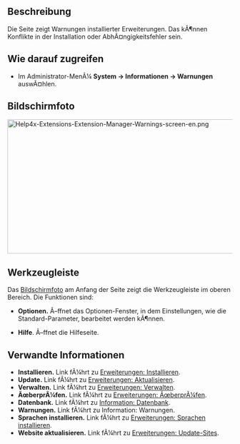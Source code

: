 <!-- Display title: Information: Warnings -->

## Beschreibung

Die Seite zeigt Warnungen installierter Erweiterungen. Das kÃ¶nnen
Konflikte in der Installation oder AbhÃ¤ngigkeitsfehler sein.

## Wie darauf zugreifen

- Im Administrator-MenÃ¼ **System **→** Informationen **→** Warnungen**
  auswÃ¤hlen.

## Bildschirmfoto

<img
src="https://docs.joomla.org/images/2/26/Help4x-Extensions-Extension-Manager-Warnings-screen-en.png"
decoding="async" data-file-width="800" data-file-height="301"
width="800" height="301"
alt="Help4x-Extensions-Extension-Manager-Warnings-screen-en.png" />

## Werkzeugleiste

Das [Bildschirmfoto](#Bildschirmfoto) am Anfang der Seite zeigt die
Werkzeugleiste im oberen Bereich. Die Funktionen sind:

- **Optionen.** Ã–ffnet das Optionen-Fenster, in dem Einstellungen, wie
  die Standard-Parameter, bearbeitet werden kÃ¶nnen.

<!-- -->

- **Hilfe**. Ã–ffnet die Hilfeseite.

## Verwandte Informationen

- **Installieren.** Link fÃ¼hrt zu [Erweiterungen:
  Installieren](https://docs.joomla.org/Help4.x:Extensions:_Install/de "Help4.x:Extensions: Install/de").
- **Update.** Link fÃ¼hrt zu [Erweiterungen:
  Aktualisieren](https://docs.joomla.org/Help4.x:Extensions:_Update/en "Help4.x:Extensions: Update/en").
- **Verwalten.** Link fÃ¼hrt zu [Erweiterungen:
  Verwalten](https://docs.joomla.org/Help4.x:Extensions:_Manage/en "Help4.x:Extensions: Manage/en").
- **ÃœberprÃ¼fen.** Link fÃ¼hrt zu [Erweiterungen:
  ÃœberprÃ¼fen](https://docs.joomla.org/Help4.x:Extensions:_Discover/de "Help4.x:Extensions: Discover/de").
- **Datenbank.** Link fÃ¼hrt zu [Information:
  Datenbank](https://docs.joomla.org/Help4.x:Information:_Database/de "Help4.x:Information: Database/de").
- **Warnungen.** Link fÃ¼hrt zu
  <span class="mw-selflink selflink">Information: Warnungen</span>.
- **Sprachen installieren.** Link fÃ¼hrt zu [Erweiterungen: Sprachen
  installieren](https://docs.joomla.org/Help4.x:Extensions_Extension_Manager_Languages/de "Help4.x:Extensions Extension Manager Languages/de").
- **Website aktualisieren.** Link fÃ¼hrt zu [Erweiterungen:
  Update-Sites](https://docs.joomla.org/Help4.x:Extensions:_Update_Sites/de "Help4.x:Extensions: Update Sites/de").
